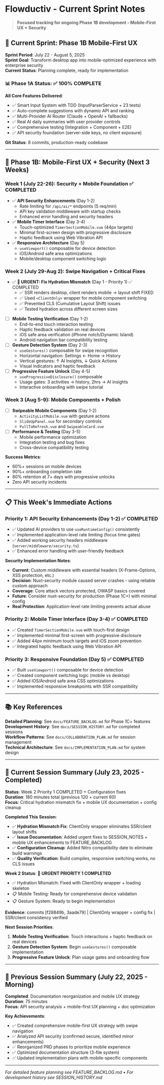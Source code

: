 # Flowductiv - Current Sprint Notes

> **Focused tracking for ongoing Phase 1B development - Mobile-First UX + Security**

## 🎯 **Current Sprint: Phase 1B Mobile-First UX**

**Sprint Period**: July 22 - August 5, 2025  
**Sprint Goal**: Transform desktop app into mobile-optimized experience with enterprise security  
**Current Status**: Planning complete, ready for implementation

### **📊 Phase 1A Status: ✅ 100% COMPLETE**

**All Core Features Delivered**:
- ✅ Smart Input System with TDD (InputParserService + 23 tests)
- ✅ Auto-complete suggestions with dynamic API and ranking
- ✅ Multi-Provider AI Router (Claude + OpenAI + fallbacks)
- ✅ Real AI daily summaries with user provider controls
- ✅ Comprehensive testing (Integration + Component + E2E)
- ✅ API security foundation (server-side keys, no client exposure)

**Git Status**: 8 commits, production-ready codebase

---

## 🎯 **Phase 1B: Mobile-First UX + Security (Next 3 Weeks)**

### **Week 1 (July 22-26): Security + Mobile Foundation** ✅ COMPLETED
- ✅ **API Security Enhancements** (Day 1-2)
  - Rate limiting for `/api/ai/*` endpoints (5 req/min)
  - API key validation middleware with startup checks  
  - Enhanced error handling and security headers
- ✅ **Mobile Timer Interface** (Day 3-4)
  - Touch-optimized `TimerSectionMobile.vue` (44px targets)
  - Minimal first-screen design with progressive disclosure
  - Haptic feedback using Web Vibration API
- ✅ **Responsive Architecture** (Day 5)
  - `useViewport()` composable for device detection
  - iOS/Android safe area optimizations
  - Mobile/desktop component switching logic

### **Week 2 (July 29-Aug 2): Swipe Navigation + Critical Fixes**
- ✅ **🚨 URGENT: Fix Hydration Mismatch** (Day 1 - Priority 1) ✅ COMPLETED
  - ✅ SSR renders desktop, client renders mobile → layout shift FIXED
  - ✅ Used `<ClientOnly>` wrapper for mobile component switching  
  - ✅ Prevented CLS (Cumulative Layout Shift) issues
  - ✅ Tested hydration across different screen sizes
- [ ] **Mobile Testing Verification** (Day 1-2)
  - End-to-end touch interaction testing
  - Haptic feedback validation on real devices
  - iOS safe area verification (iPhone notch/Dynamic Island)
  - Android navigation bar compatibility testing
- [ ] **Gesture Detection System** (Day 2-3)
  - `useGestures()` composable for swipe recognition
  - Horizontal navigation: Settings ← Home → History
  - Vertical gestures: ↑ AI Insights, ↓ Quick Actions
  - Visual indicators and haptic feedback
- [ ] **Progressive Feature Unlock** (Day 4-5)
  - `useProgressiveDisclosure()` composable
  - Usage gates: 3 activities → history, 2hrs → AI insights
  - Interactive onboarding with swipe tutorial

### **Week 3 (Aug 5-9): Mobile Components + Polish**
- [ ] **Swipeable Mobile Components** (Day 1-2)
  - `ActivityListMobile.vue` with gesture actions
  - `SlideUpPanel.vue` for secondary controls
  - `PullToRefresh.vue` and `SwipeableCard.vue`
- [ ] **Performance & Testing** (Day 3-5)
  - Mobile performance optimization
  - Integration testing and bug fixes
  - Cross-device compatibility testing

**Success Metrics**:
- 60%+ sessions on mobile devices
- 90%+ onboarding completion rate  
- 80% retention at 7+ days with progressive unlocks
- Zero API security incidents

---

## 📋 **This Week's Immediate Actions**

### **Priority 1: API Security Enhancements (Day 1-2)** ✅ COMPLETED
- ✅ Updated AI providers to use `useRuntimeConfig()` consistently
- ✅ Implemented application-level rate limiting (focus time gates)
- ✅ Added working security headers middleware (`server/middleware/security.ts`)
- ✅ Enhanced error handling with user-friendly feedback

**Security Implementation Notes**:
- **Current**: Custom middleware with essential headers (X-Frame-Options, XSS protection, etc.)
- **Decision**: Nuxt-security module caused server crashes - using reliable custom approach
- **Coverage**: Core attack vectors protected, OWASP basics covered
- **Future**: Consider nuxt-security for production (Phase 1C+) with minimal config
- **Real Protection**: Application-level rate limiting prevents actual abuse

### **Priority 2: Mobile Timer Interface (Day 3-4)** ✅ COMPLETED
- ✅ Created `TimerSectionMobile.vue` with touch-first design  
- ✅ Implemented minimal first-screen with progressive disclosure
- ✅ Added 44px minimum touch targets and iOS zoom prevention
- ✅ Integrated haptic feedback using Web Vibration API

### **Priority 3: Responsive Foundation (Day 5)** ✅ COMPLETED
- ✅ Built `useViewport()` composable for device detection
- ✅ Created component switching logic (mobile vs desktop)
- ✅ Added iOS/Android safe area CSS optimizations  
- ✅ Implemented responsive breakpoints with SSR compatibility

---

## 📚 **Key References**

**Detailed Planning**: See `docs/FEATURE_BACKLOG.md` for Phase 1C+ features  
**Development History**: See `docs/SESSION_HISTORY.md` for completed sessions  
**Workflow Patterns**: See `docs/COLLABORATION_PLAN.md` for session management  
**Technical Architecture**: See `docs/IMPLEMENTATION_PLAN.md` for system design

---

## 🔄 **Current Session Summary (July 23, 2025 - Completed)**

**Status**: Week 2 Priority 1 COMPLETED + Configuration fixes  
**Duration**: 180 minutes total (previous 120 + current 60)  
**Focus**: Critical hydration mismatch fix + mobile UX documentation + config cleanup

**Completed This Session**:
- ✅ **Hydration Mismatch Fix**: ClientOnly wrapper eliminates SSR/client layout shifts
- ✅ **Issue Documentation**: Added urgent fixes to SESSION_NOTES + mobile UX enhancements to FEATURE_BACKLOG
- ✅ **Configuration Cleanup**: Added Nitro compatibility date to eliminate build warnings
- ✅ **Quality Verification**: Build compiles, responsive switching works, no CLS issues

**Week 2 Status**: 🚨 **URGENT PRIORITY 1 COMPLETED**
- ✅ Hydration Mismatch: Fixed with ClientOnly wrapper + loading skeleton
- 📋 Mobile Testing: Ready for comprehensive device validation
- 📋 Gesture System: Ready to begin implementation

**Evidence**: commits [f28849b, 3aade79] | ClientOnly wrapper + config fix | SSR/client consistency verified

**Next Session Priorities**:
1. **Mobile Testing Verification**: Touch interactions + haptic feedback on real devices
2. **Gesture Detection System**: Begin `useGestures()` composable implementation
3. **Progressive Feature Unlock**: Plan usage gates and onboarding flow

---

## 🔄 **Previous Session Summary (July 22, 2025 - Morning)**

**Completed**: Documentation reorganization and mobile UX strategy  
**Duration**: 75 minutes  
**Focus**: API security analysis + mobile-first UX planning + doc optimization

**Key Achievements**:
- ✅ Created comprehensive mobile-first UX strategy with swipe navigation
- ✅ Analyzed API security (confirmed secure, identified minor enhancements)
- ✅ Reorganized PRD phases to prioritize mobile experience
- ✅ Optimized documentation structure (3-file system)
- ✅ Updated implementation plans with mobile-specific components

---

*For detailed feature planning see FEATURE_BACKLOG.md • For development history see SESSION_HISTORY.md*